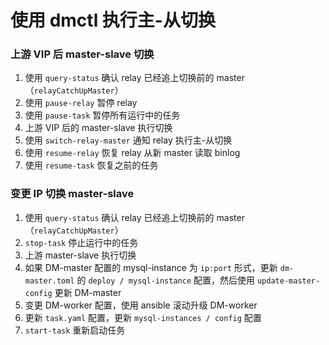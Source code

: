 使用 dmctl 执行主-从切换
===

### 上游 VIP 后 master-slave 切换

1. 使用 `query-status` 确认 relay 已经追上切换前的 master（`relayCatchUpMaster`）
2. 使用 `pause-relay` 暂停 relay
3. 使用 `pause-task` 暂停所有运行中的任务
4. 上游 VIP 后的 master-slave 执行切换
5. 使用 `switch-relay-master` 通知 relay 执行主-从切换
6. 使用 `resume-relay` 恢复 relay 从新 master 读取 binlog
7. 使用 `resume-task` 恢复之前的任务

### 变更 IP 切换 master-slave

1. 使用 `query-status` 确认 relay 已经追上切换前的 master（`relayCatchUpMaster`）
2. `stop-task` 停止运行中的任务
3. 上游 master-slave 执行切换
4. 如果 DM-master 配置的 mysql-instance 为 `ip:port` 形式，更新 `dm-master.toml` 的 `deploy / mysql-instance` 配置，然后使用 `update-master-config` 更新 DM-master
5. 变更 DM-worker 配置，使用 ansible 滚动升级 DM-worker
6. 更新 `task.yaml` 配置，更新 `mysql-instances / config` 配置
7. `start-task` 重新启动任务
